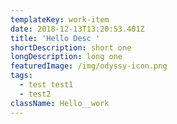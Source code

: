 ```yaml
---
templateKey: work-item
date: 2018-12-13T13:20:53.401Z
title: 'Hello Desc '
shortDescription: short one
longDescription: long one
featuredImage: /img/odyssy-icon.png
tags:
  - test test1
  - test2
className: Hello__work
---
```


